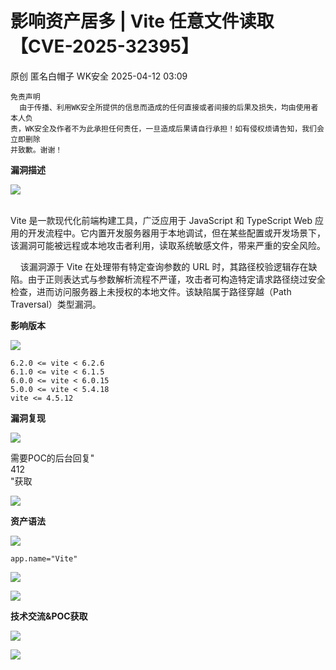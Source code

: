 #  影响资产居多 | Vite 任意文件读取 【CVE-2025-32395】   
原创 匿名白帽子  WK安全   2025-04-12 03:09  
  
```
免责声明
  由于传播、利用WK安全所提供的信息而造成的任何直接或者间接的后果及损失，均由使用者本人负
责，WK安全及作者不为此承担任何责任，一旦造成后果请自行承担！如有侵权烦请告知，我们会立即删除
并致歉。谢谢！
```  
  
**漏洞描述**  
  
![](https://mmbiz.qpic.cn/mmbiz_gif/Ljib4So7yuWgj8FLvRIaIp8LuV31j8SZpWDJUia04nl5VYsBy1GswAHXaed1DE1gic2y8QTb1Zx7YWibxatlkmKpHw/640?wx_fmt=gif&from=appmsg "")  
  
  
      
Vite 是一款现代化前端构建工具，广泛应用于 JavaScript 和 TypeScript Web 应用的开发流程中。它内置开发服务器用于本地调试，但在某些配置或开发场景下，该漏洞可能被远程或本地攻击者利用，读取系统敏感文件，带来严重的安全风险。  
  
    该漏洞源于 Vite 在处理带有特定查询参数的 URL 时，其路径校验逻辑存在缺陷。由于正则表达式与参数解析流程不严谨，攻击者可构造特定请求路径绕过安全检查，进而访问服务器上未授权的本地文件。该缺陷属于路径穿越（Path Traversal）类型漏洞。  
  
**影响版本**  
  
![](https://mmbiz.qpic.cn/mmbiz_gif/Ljib4So7yuWgj8FLvRIaIp8LuV31j8SZpWDJUia04nl5VYsBy1GswAHXaed1DE1gic2y8QTb1Zx7YWibxatlkmKpHw/640?wx_fmt=gif&from=appmsg "")  
  
```
6.2.0 <= vite < 6.2.6
6.1.0 <= vite < 6.1.5
6.0.0 <= vite < 6.0.15
5.0.0 <= vite < 5.4.18
vite <= 4.5.12
```  
  
**漏洞复现**  
  
![](https://mmbiz.qpic.cn/mmbiz_gif/Ljib4So7yuWgj8FLvRIaIp8LuV31j8SZpWDJUia04nl5VYsBy1GswAHXaed1DE1gic2y8QTb1Zx7YWibxatlkmKpHw/640?wx_fmt=gif&from=appmsg "")  
  
  
需要POC的后台回复"  
412  
"获取  
  
![](https://mmbiz.qpic.cn/mmbiz_png/1qkgPBQslIFcSL6PsB2mXia2J1bIZoBvBTGaQ4Fec0eztxCdllrFJcuLcslaAGoU6piaFIkPNpHwk50jSianqREDw/640?wx_fmt=png&from=appmsg "")  
  
  
**资产语法**  
  
![](https://mmbiz.qpic.cn/mmbiz_gif/Ljib4So7yuWgj8FLvRIaIp8LuV31j8SZpWDJUia04nl5VYsBy1GswAHXaed1DE1gic2y8QTb1Zx7YWibxatlkmKpHw/640?wx_fmt=gif&from=appmsg "")  
  
```
app.name="Vite"
```  
  
![](https://mmbiz.qpic.cn/mmbiz_png/1qkgPBQslIHicYJN9qQQ7Uf2AIycQmR7o91loG1ZrdVE5pXZaVljKKJ24UDCia1mYjoY22ia222WydWE8DCdYHpGg/640?wx_fmt=png&from=appmsg "")  
  
![](https://mmbiz.qpic.cn/mmbiz_png/Ljib4So7yuWhyISs8bEe5qrWLOocUeBq1uYPAHehHO8tQyibepiaWJD2KvcsEfaWcrvW6tRMs7wELCJyT1GznvGHA/640?wx_fmt=png&from=appmsg "")  
  
**技术交流&POC获取**  
  
![](https://mmbiz.qpic.cn/mmbiz_png/Ljib4So7yuWhyISs8bEe5qrWLOocUeBq1W9t1SgFGIdN85bxvOZ9pKrjhdcXtB34s13Rb9ZlpmynGtq5SmopbXw/640?wx_fmt=png&from=appmsg "")  
  
  
![](https://mmbiz.qpic.cn/mmbiz_jpg/1qkgPBQslIE86rkUF75rwvvt9uKTxvvogJRoL8yBnopD66HwrzyNl1r8yxniaR9ndxkib97TSRktMHh8nyr71LKw/640?wx_fmt=jpeg&from=appmsg "")  
  
